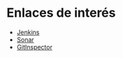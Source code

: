# Enlaces de interés

- [Jenkins](http://157.253.238.75:8080/jenkins-misovirtual/)
- [Sonar](http://157.253.238.75:8080/sonar-misovirtual/)
- [GitInspector](https://misw-4104-web.github.io/202112_Equipo_27/reports/)
